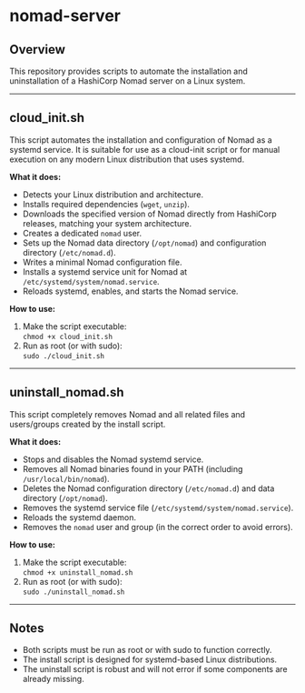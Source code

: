 # nomad-server

## Overview

This repository provides scripts to automate the installation and uninstallation of a HashiCorp Nomad server on a Linux system.

---

## cloud_init.sh

This script automates the installation and configuration of Nomad as a systemd service. It is suitable for use as a cloud-init script or for manual execution on any modern Linux distribution that uses systemd.

**What it does:**
- Detects your Linux distribution and architecture.
- Installs required dependencies (`wget`, `unzip`).
- Downloads the specified version of Nomad directly from HashiCorp releases, matching your system architecture.
- Creates a dedicated `nomad` user.
- Sets up the Nomad data directory (`/opt/nomad`) and configuration directory (`/etc/nomad.d`).
- Writes a minimal Nomad configuration file.
- Installs a systemd service unit for Nomad at `/etc/systemd/system/nomad.service`.
- Reloads systemd, enables, and starts the Nomad service.

**How to use:**
1. Make the script executable:  
   `chmod +x cloud_init.sh`
2. Run as root (or with sudo):  
   `sudo ./cloud_init.sh`

---

## uninstall_nomad.sh

This script completely removes Nomad and all related files and users/groups created by the install script.

**What it does:**
- Stops and disables the Nomad systemd service.
- Removes all Nomad binaries found in your PATH (including `/usr/local/bin/nomad`).
- Deletes the Nomad configuration directory (`/etc/nomad.d`) and data directory (`/opt/nomad`).
- Removes the systemd service file (`/etc/systemd/system/nomad.service`).
- Reloads the systemd daemon.
- Removes the `nomad` user and group (in the correct order to avoid errors).

**How to use:**
1. Make the script executable:  
   `chmod +x uninstall_nomad.sh`
2. Run as root (or with sudo):  
   `sudo ./uninstall_nomad.sh`

---

## Notes

- Both scripts must be run as root or with sudo to function correctly.
- The install script is designed for systemd-based Linux distributions.
- The uninstall script is robust and will not error if some components are already missing.

